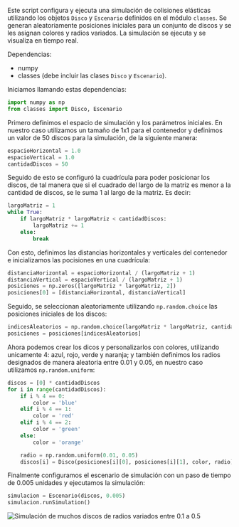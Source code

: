 Este script configura y ejecuta una simulación de colisiones elásticas utilizando
los objetos `Disco` y `Escenario` definidos en el módulo `classes`. Se generan 
aleatoriamente posiciones iniciales para un conjunto de discos y se les asignan
colores y radios variados. La simulación se ejecuta y se visualiza en tiempo real.

Dependencias:
- numpy
- classes (debe incluir las clases `Disco` y `Escenario`).

Iniciamos llamando estas dependencias:
```py
import numpy as np
from classes import Disco, Escenario
```
Primero definimos el espacio de simulación y los parámetros iniciales. En nuestro caso utilizamos un tamaño de 1x1 para el contenedor y definimos un valor de 50 discos para la simulación, de la siguiente manera:

``` py
espacioHorizontal = 1.0
espacioVertical = 1.0
cantidadDiscos = 50
```
Seguido de esto se configuró la cuadrícula para poder posicionar los discos, de tal manera que si el cuadrado del largo de la matriz es menor a la cantidad de discos, se le suma 1 al largo de la matriz. Es decir:
``` py
largoMatriz = 1
while True:
    if largoMatriz * largoMatriz < cantidadDiscos:
        largoMatriz += 1
    else:
        break
```
Con esto, definimos las distancias horizontales y verticales del contenedor e inicializamos las pocisiones en una cuadrícula:

```py
distanciaHorizontal = espacioHorizontal / (largoMatriz + 1)
distanciaVertical = espacioVertical / (largoMatriz + 1)
posiciones = np.zeros([largoMatriz * largoMatriz, 2]) 
posiciones[0] = [distanciaHorizontal, distanciaVertical]

```
Seguido, se seleccionan aleatoriamente utilizando `np.random.choice` las posiciones iniciales de los discos:

```py
indicesAleatorios = np.random.choice(largoMatriz * largoMatriz, cantidadDiscos, replace=False)
posiciones = posiciones[indicesAleatorios]
``` 
Ahora podemos crear los dicos y personalizarlos con colores, utilizando unicamente 4: azul, rojo, verde y naranja; y también definimos los radios designados de manera aleatoria entre 0.01 y 0.05, en nuestro caso utilizamos `np.random.uniform`:
```py
discos = [0] * cantidadDiscos
for i in range(cantidadDiscos):
    if i % 4 == 0:
        color = 'blue'
    elif i % 4 == 1:
        color = 'red'
    elif i % 4 == 2:
        color = 'green'
    else:
        color = 'orange'

    radio = np.random.uniform(0.01, 0.05) 
    discos[i] = Disco(posiciones[i][0], posiciones[i][1], color, radio)

```
Finalmente configuramos el escenario de simulación con un paso de tiempo de 0.005 unidades y ejecutamos la simulación:
```py
simulacion = Escenario(discos, 0.005)
simulacion.runSimulation()
```
![Simulación de muchos discos de radios variados entre 0.1 a 0.5](imagenes/many.gif)

